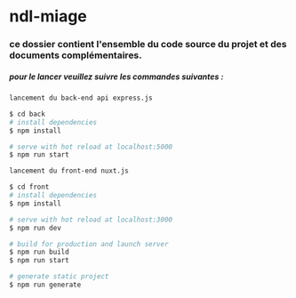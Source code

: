# ndl-miage
### ce dossier contient l'ensemble du code source du projet et des documents complémentaires.
##### pour le lancer veuillez suivre les commandes suivantes :
```bash
lancement du back-end api express.js

$ cd back
# install dependencies
$ npm install

# serve with hot reload at localhost:5000
$ npm run start

lancement du front-end nuxt.js

$ cd front
# install dependencies
$ npm install

# serve with hot reload at localhost:3000
$ npm run dev

# build for production and launch server
$ npm run build
$ npm run start

# generate static project
$ npm run generate
``` 
